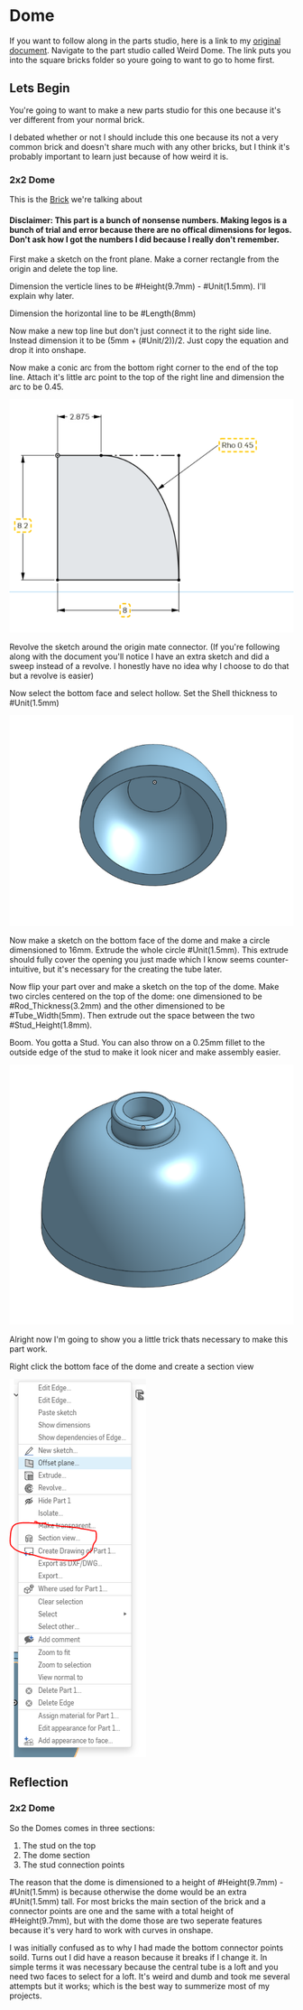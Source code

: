 # Dome 

If you want to follow along in the parts studio, here is a link to my [original document](https://cvilleschools.onshape.com/documents/18c55e9aeb64057e8e0fbb6a/w/5c06b8e3c4dcf6e948152fa4/e/18df3578f02c775cfcadaef9?configuration=List_8xTqWDMkkCG2Mw%3D_2x2%3BList_ArQ6GsCPNSkQoQ%3DDefault%3BList_Izy0ldJ6UfParG%3DDefault%3BList_tmPjPdZ9wrB2lD%3DDefault&renderMode=0&uiState=6290d24be366b652b2773d0f). Navigate to the part studio called Weird Dome. The link puts you into the square bricks folder so youre going to want to go to home first. 

## Lets Begin 

You're going to want to make a new parts studio for this one because it's ver different from your normal brick. 

I debated whether or not I should include this one because its not a very common brick and doesn't share much with any other bricks, but I think it's probably important to learn just because of how weird it is. 

### 2x2 Dome 

This is the [Brick](https://www.bricklink.com/v2/catalog/catalogitem.page?P=553b#T=C) we're talking about

#### Disclaimer: This part is a bunch of nonsense numbers. Making legos is a bunch of trial and error because there are no offical dimensions for legos. Don't ask how I got the numbers I did because I really don't remember. 

First make a sketch on the front plane. Make a corner rectangle from the origin and delete the top line. 

Dimension the verticle lines to be #Height(9.7mm) - #Unit(1.5mm). I'll explain why later. 

Dimension the horizontal line to be #Length(8mm)

Now make a new top line but don't just connect it to the right side line. Instead dimension it to be (5mm + (#Unit/2))/2. Just copy the equation and drop it into onshape. 

Now make a conic arc from the bottom right corner to the end of the top line. Attach it's little arc point to the top of the right line and dimension the arc to be 0.45.

<img src="Photos/Dome(1).PNG">

Revolve the sketch around the origin mate connector. (If you're following along with the document you'll notice I have an extra sketch and did a sweep instead of a revolve. I honestly have no idea why I choose to do that but a revolve is easier) 

Now select the bottom face and select hollow. Set the Shell thickness to #Unit(1.5mm) 

<img src="Photos/Dome(2).PNG">

Now make a sketch on the bottom face of the dome and make a circle dimensioned to 16mm. Extrude the whole circle #Unit(1.5mm). This extrude should fully cover the opening you just made which I know seems counter-intuitive, but it's necessary for the creating the tube later. 

Now flip your part over and make a sketch on the top of the dome. Make two circles centered on the top of the dome: one dimensioned to be #Rod_Thickness(3.2mm) and the other dimensioned to be #Tube_Width(5mm). Then extrude out the space between the two #Stud_Height(1.8mm). 

Boom. You gotta a Stud. You can also throw on a 0.25mm fillet to the outside edge of the stud to make it look nicer and make assembly easier. 

<img src="Photos/Dome(3).PNG">

Alright now I'm going to show you a little trick thats necessary to make this part work. 

Right click the bottom face of the dome and create a section view 

<img src="Photos/Dome(4).PNG">

## Reflection 

### 2x2 Dome 

So the Domes comes in three sections: 

1. The stud on the top
2. The dome section 
3. The stud connection points 

The reason that the dome is dimensioned to a height of #Height(9.7mm) - #Unit(1.5mm) is because otherwise the dome would be an extra #Unit(1.5mm) tall. For most bricks the main section of the brick and a connector points are one and the same with a total height of #Height(9.7mm), but with the dome those are two seperate features because it's very hard to work with curves in onshape. 

I was initially confused as to why I had made the bottom connector points soild. Turns out I did have a reason because it breaks if I change it. In simple terms it was necessary because the central tube is a loft and you need two faces to select for a loft. It's weird and dumb and took me several attempts but it works; which is the best way to summerize most of my projects. 

